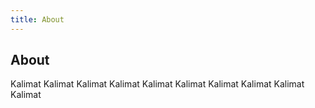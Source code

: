 ```yaml
---
title: About
---
```


## About

Kalimat Kalimat
Kalimat Kalimat
Kalimat Kalimat
Kalimat Kalimat
Kalimat Kalimat
